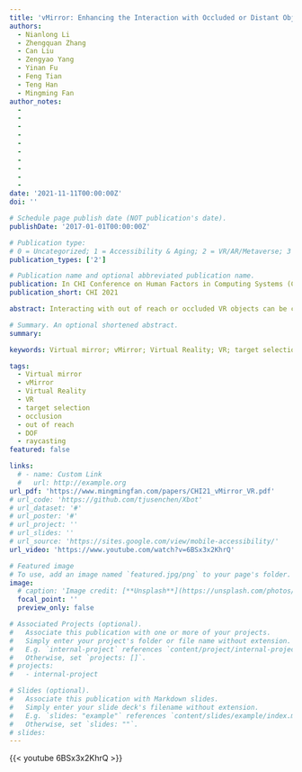 ```yaml
---
title: 'vMirror: Enhancing the Interaction with Occluded or Distant Objects in VR with Virtual Mirrors'
authors:
  - Nianlong Li
  - Zhengquan Zhang
  - Can Liu
  - Zengyao Yang
  - Yinan Fu
  - Feng Tian
  - Teng Han
  - Mingming Fan
author_notes:
  - 
  - 
  - 
  - 
  -
  -
  -
  - 
  -
  -
date: '2021-11-11T00:00:00Z'
doi: ''

# Schedule page publish date (NOT publication's date).
publishDate: '2017-01-01T00:00:00Z'

# Publication type: 
# 0 = Uncategorized; 1 = Accessibility & Aging; 2 = VR/AR/Metaverse; 3 = Human-AI Collaboration; 4 = UX Methodology; 5 = Social Computing; 6 = Sensing;  7 = Thesis; 8 = Patent
publication_types: ['2']

# Publication name and optional abbreviated publication name.
publication: In CHI Conference on Human Factors in Computing Systems (CHI'21)
publication_short: CHI 2021

abstract: Interacting with out of reach or occluded VR objects can be cumbersome. Although users can change their position and orientation, such as via teleporting, to help observe and select, doing so frequently may cause loss of spatial orientation or motion sickness. We present vMirror, an interactive widget leveraging reflection of mirrors to observe and select distant or occluded objects. We first designed interaction techniques for placing mirrors and interacting with objects through mirrors. We then conducted a formative study to explore a semi-automated mirror placement method with manual adjustments. Next, we conducted a target-selection experiment to measure the effect of the mirror’s orientation on users’ performance. Results showed that vMirror can be as efficient as direct target selection for most mirror orientations. We further compared vMirror with teleport technique in a virtual treasure hunt game and measured participants’ task performance and subjective experiences. Finally, we discuss vMirorr user experience and present future directions.

# Summary. An optional shortened abstract.
summary:

keywords: Virtual mirror; vMirror; Virtual Reality; VR; target selection; occlusion; out of reach; DOF; raycasting

tags:
  - Virtual mirror
  - vMirror
  - Virtual Reality
  - VR
  - target selection
  - occlusion
  - out of reach
  - DOF
  - raycasting
featured: false

links:
  # - name: Custom Link
  #   url: http://example.org
url_pdf: 'https://www.mingmingfan.com/papers/CHI21_vMirror_VR.pdf'
# url_code: 'https://github.com/tjusenchen/Xbot'
# url_dataset: '#'
# url_poster: '#'
# url_project: ''
# url_slides: ''
# url_source: 'https://sites.google.com/view/mobile-accessibility/'
url_video: 'https://www.youtube.com/watch?v=6BSx3x2KhrQ'

# Featured image
# To use, add an image named `featured.jpg/png` to your page's folder.
image:
  # caption: 'Image credit: [**Unsplash**](https://unsplash.com/photos/pLCdAaMFLTE)'
  focal_point: ''
  preview_only: false

# Associated Projects (optional).
#   Associate this publication with one or more of your projects.
#   Simply enter your project's folder or file name without extension.
#   E.g. `internal-project` references `content/project/internal-project/index.md`.
#   Otherwise, set `projects: []`.
# projects:
#   - internal-project

# Slides (optional).
#   Associate this publication with Markdown slides.
#   Simply enter your slide deck's filename without extension.
#   E.g. `slides: "example"` references `content/slides/example/index.md`.
#   Otherwise, set `slides: ""`.
# slides:
---
```


{{< youtube 6BSx3x2KhrQ >}}


